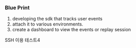 ### Blue Print

1. developing the sdk that tracks user events
2. attach it to various environments.
3. create a dashboard to view the events or replay session

SSH 이용 테스트4